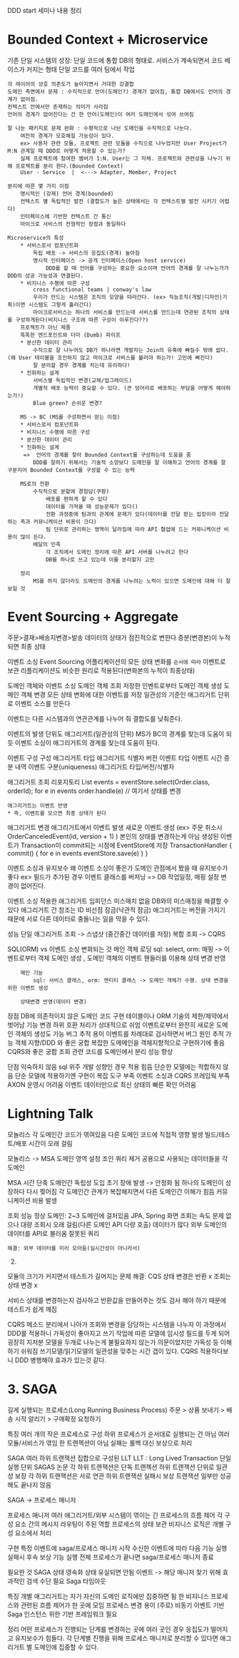 DDD start 세미나 내용 정리

# Bounded Context + Microservice

기존 단일 시스템의 성장: 단일 코드에 통합 DB의 형태로.
    서비스가 계속되면서 코드 베이스가 커지는 형태
    단일 코드를 여러 팀에서 작업

    각 레이어의 상호 의존도가 높아지면서 거대한 강결합
    도메인 측면에서 문제 : 수직적으로 언어(도메인?) 경계가 없어짐, 통합 DB에서도 언어의 경계가 없어짐.
    컨텍스트 안에서만 존재하는 의미가 사라짐
    언어의 경계가 없어진다는 건 한 언어(도메인)이 여러 도메인에서 섞여 쓰여짐

    잘 나눈 패키지로 문제 완화 : 수평적으로 나뉜 도메인을 수직적으로 나눈다.
        여전히 경계가 모호해질 가능성이 있다.
        ex> 사용자 관련 모듈, 프로젝트 관련 모듈을 수직으로 나누었지만 User Project가 M:N 관계일 때 DDD로 어떻게 적용할 수 있는가?
        실제 프로젝트에 참여한 멤버가 1:N. User는 그 자체. 프로젝트와 관련성을 나누기 위해 프로젝트를 분리 한다.(Bounded Context)
        User - Service  |  <---> Adapter, Member, Project

    분리에 따른 몇 가지 이점
        명시적인 (강제) 언어 경계(bounded)
        컨텍스트 별 독립적인 발전 (결합도가 높은 상태에서는 각 컨텍스트별 발전 시키기 어렵다)
        인터페이스에 기반한 컨텍스트 간 통신
        마이크로 서비스의 전형적인 장점과 동일하다

    Microservice의 특성
        * 서비스로서 컴포넌트화
            독립 배포 -> 서비스의 응집도(경계) 높아짐
            명시적 인터페이스 -> 공개 인터페이스(Open host service)
                DDD를 할 때 언어를 구성하는 중요한 요소이며 언어의 경계를 잘 나누는가가 DDD의 성공 가능성과 연결된다.
        * 비지니스 수행에 따른 구성
            cross functional teams | conway's law
            우리가 만드는 시스템은 조직의 모양을 따라간다. (ex> 직능조직(개발|디자인|기획)이면 시스템도 그렇게 흘러간다)
            마이크로서비스는 하나의 서비스를 만드는데 서비스를 만드는데 연관된 조직의 상태를 구성하게된다(비지니스 구조에 따른 구성이 이루진다??)
        프로젝트가 아닌 제품
        똑똑한 엔드포인트와 더미 (Dumb) 파이프
        * 분산한 데이터 관리
            수직으로 잘 나누어도 DB가 하나라면 개발자는 Join의 유혹에 빠질수 밖에 없다. (왜 User 테이블을 조인하지 않고 마이크로 서비스를 불러야 하는가! 고민에 빠진다)
            잘 분리할 경우 경계를 치는데 유리하다!
        * 진화하는 설계
            서비스별 독립적인 변경(교체/업그레이드)
            개별적 배포 능력이 중요할 수 있다. (큰 덩어리로 배포하는 부담을 어떻게 해야하는가!)
            Blue green? 손쉬운 변경?

        MS -> BC (MS를 구성하면서 얻는 이점)
        * 서비스로서 컴포넌트화
        * 비지니스 수행에 따른 구성
        * 분산한 데이터 관리
        * 진화하는 설계
         =>  언어의 경계를 찾아 Bounded Context를 구성하는데 도움을 줌
            DDD를 잘하기 위해서는 기술적 소양보다 도메인을 잘 이해하고 언어의 경계를 잘 구분지어 Bounded Context를 구성할 수 있는 능력

        MS로의 전환
            수직적으로 분할에 경험담(쿠팡)
                배포를 편하게 할 수 있다
                데이터를 가져올 때 성능문제가 있다()
                전환 과정중에 팀과의 관계에 문제가 있다(데이터를 전달 받는 입장이라 전달하는 측과 커뮤니케이션 비용이 크다)
                팀 단위로 관리하는 영역이 달라짐에 따라 API 협업에 드는 커뮤니케이션 비용이 많이 든다.
            배달의 민족
                각 조직에서 도메인 정리에 따른 API 서버를 나누려고 한다
                DB를 하나로 쓰고 있는데 이를 분리할지 고민

        정리
            MS를 하지 않더라도 도메인의 경계를 나누려는 노력이 있으면 도메인에 대해 더 잘 보일 것

# Event Sourcing + Aggregate

주문>결재>배송지변경>발송
데이터의 상태가 점진적으로 변한다
증분(변경본)이 누적되면 최종 상태

이벤트 소싱 Event Sourcing
    어플리케이션의 모든 상태 변화를 `순서에 따라` 이벤트로 보관
    리플리케이션도 비슷한 원리로 적용된다(변화본의 누적이 최종상태)

도메인 객체와 이벤트 소싱
    도메인 객체 조회
        저장한 인벤트로부터 도메인 객체 생성
    도메인 객체 변경
        모든 상태 변화에 대한 이벤트를 저장
    일관성의 기준인 애그리거트 단위로 이벤트 소스를 만든다

이벤트는 다른 시스템과의 연관관계를 나누어 줘 결합도를 낮춰준다.

이벤트의 발생 단위도 애그리거트(일관성의 단위)
    MS가 BC의 경계를 찾는데 도움이 되듯
    이벤트 소싱이 애그리거트의 경계를 찾는데 도움이 된다.

이벤트 구성
    구성
        애그리거트 타입
        애그리거트 식별자
        버전
        이벤트 타입
        이벤트 시간
        증분 내역
    이벤트 구분(uniqueness)
        애그리거트 타입/버전/식별자

애그리거트 조회
    리포지토리
     List<Event> events = eventStore.select(Order.class, orderId);
     for e in events
        order.handle(e)   // 여기서 상태를 변경

    애그리거트는 이벤트 반영
    * 즉, 이벤트를 모으면 최종 상태가 된다

애그리거트 변경
    애그리거트에서 이벤트 발생
        새로운 이벤트 생성 (ex> 주문 취소시 OrderCanceledEvent(id, version + 1) )
        본인의 상태를 변경하는게 아님
        생성된 이벤트가 Transaction이 commit되는 시점에 EventStore에 저장
            TransactionHandler  {
                commit() {
                    for e in events
                        eventStore.save(e)
                }
            }

이벤트 소싱과 유지보수
    왜 이벤트 소싱이 좋은가
        도메인 관점에서 봤을 때 유지보수가 좋다
        ex> 필드가 추가된 경우 이벤트 클래스를 버저닝 => DB 작업일정, 매핑 설정 변경이 없어진다.

이벤트 소싱 적용한 애그리거트
    임피던스 미스매치 없음
        DB와의 미스매칭을 해결할 수 있다
    애그리거트 간 참조는 ID
    비선점 잠금(낙관적 잠금)
        애그리거트는 버전을 가지기 때문에 서로 다른 데이터로 충돌나는 일을 막을 수 있다.

성능
    단일 애그리거트 조회 -> 스냅샷 (중간중간 데이터를 저장)
    복합 조회 -> CQRS

SQL(ORM) vs 이벤트 소싱
    변화되는 것
        메인 객체 로딩
            sql: select, orm: 매핑 -> 이벤트로부터 객체 도메인 생성 , 도메인 객체의 이벤트 핸들러를 이용해 상태 변경 반영

        메인 기능
            sql: 서비스 클래스, orm: 엔티티 클래스 -> 도메인 객체가 수행. 상태 변경을 위한 이벤트 생성

        상태변경 반영(데이터 변경)

장점
    DB에 의존적이지 않은 도메인 코드 구현
        테이블이나 ORM 기술의 제한/제약에서 벗어남
    기능 변경
        하위 호환 처리가 상대적으로 쉬엄
        이벤트로부터 완전히 새로운 도메인 객체의 생성도 가능
    버그 추적 용이
        이벤트를 차례대로 검사하면서 버그 원인 추적 가능
    객체 지향/DDD 와 좋은 궁합
        복잡한 도메메인을 객체지향적으로 구현하기에 좋음
    CQRS와 좋은 궁합
        조회 관련 코드를 도메인에서 분리
        성능 향상

단점
    익숙하지 않음
        sql 위주 개발 성향인 경우 적용 힘듬
    단순한 모델에는 적합하지 않음
        단순 모델에 적용하기엔 구현이 복잡
    도구 부족
        이벤트 소싱과  CQRS 프레임웍 부족
        AXON
    운영시 어려움
        이벤트 데이터만으로 최신 상태의 빠른 확인 어려움

# Lightning Talk

모놀리스
    각 도메인간 코드가 엮여있음
    다른 도메인 코드에 직접적 영향 발생
    빌드/테스트/배포 시간이 오래 걸림

모놀리스 -> MSA
    도메인 영역 설정
    조인 쿼리 제거
    공용으로 사용되는 데이터들을 각 도메인

MSA
    시간 단축
    도메인간 독립성
    도입 초기 장애 발생 -> 안정화 됨
    하나의 도메인이 성장하다 다시 찢어짐
    각 도메인간 관계가 복잡해지면서 다른 도메인간 이해가 힘듬
    커뮤니케이션 비용 발생

조회 성능
    정상 도메인: 2~3 도메인에 걸처있음
    JPA, Spring
    화면 조회는 속도 문제 없으나 대량 조회시 오래 걸림(다른 도메인 API 다량 호출)
        데이터가 많다
        외부 도메인의 데이터를 API로 불러옴
        잘못된 쿼리

    해결: 외부 데이터를 미리 모아둠(실시간성이 아니라서)

2.
모듈의 크기가 커지면서 테스트가 길어지는 문제
해결: CQS
    상태 변경은 반환 x
    조회는 상태 변경 x

서비스 상태를 변경하는지 검사하고 반환값을 만들어주는 것도 검사 해야 하기 때문에 테스트가 쉽게 깨짐

CQRS
메소드 분리에서 나아가 조회와 변경을 담당하는 시스템을 나누자
이 과정에서 DDD를 적용하니 가독성이 좋아지고
    쓰기 작업에 따른 모델에 임시성 필드를 두게 되어 굉장히 지저분
    모델을 두개로 나누는게 불필요하지 않는가 의문이었지만 가독성 등 이해하기 쉬워짐
쓰기모델/읽기모델의 일관성을 맞추는 시간 갭이 있다.
CQRS 적용하다보니 DDD 병행해야 효과가 있는것 같다.

# 3. SAGA

길게 실행되는 프로세스(Long Running Business Process)
주문 > 상품 보내기 > 배송 시작 알리기 > 구매확정 요청하기

특징
    여러 개의 작은 프로세스로 구성
    하위 프로세스가 순서대로 실행되는 건 아님
    여러 모듈/서비스가 엮임
    한 트랜젝션이 아님
    실패는 롤백 대신 보상으로 처리

SAGA
    여러 하위 트랜잭션 집합으로 구성된 LLT
        LLT : Long Lived Transaction
        단일 실행 단위
    SAGAS 논문
    각 하위 트랜잭션은 단독 트랜젝션
        하위 트랜잭션 단위로 일관성 보장
    각 하위 트랜잭션은 서로 연관
    하위 트랜잭션 실패시 보상 트랜잭션
        일부만 성공해도 끝나지 않음

SAGA -> 프로세스 매니저

프로세스 매니저
    여러 애그리거트/외부 시스템이 엮이는 긴 프로세스의 흐름 제어
        각 구성 요소 간의 메시지 라우팅이 주된 역할
    프로세스의 상태 보관
    비지니스 로직은 개별 구성 요소에서 처리

구현
    특정 이벤트에 saga/프로세스 매니저 시작
    수신한 이벤트에 따라 다음 기능 실행
        실패시 후속 보상 기능 실행
    전체 프로세스가 끝나면 saga/프로세스 매니저 종료

필요한 것
    SAGA 상태 영속화
        상태 유실되면 안됨
    이벤트 -> 해당 매니저 찾기 위해 효과적인 검색 수단 필요
    Saga 타임아웃

특징
    개별 애그리거트는 자기 자신의 도메인 로직에만 집중하면 됨
    한 비지니스 프로세스와 관련된 흐름 제어가 한 곳에 모임
        프로세스 변경 용이
    (주로) 비동기 이벤트 기반
    Saga 인스턴스 위한 기반 프레임워크 필요

정리
    어떤 프로세스가 진행되는 단계를 변경하는 곳에 여러 곳인 경우 응집도가 떨어지고 유지보수가 힘들다.
    각 단계별 진행을 위해 프로세스 매니저로 분리할 수 있다면
        애그리거트 별 도메인에 집중할 수 있다.
